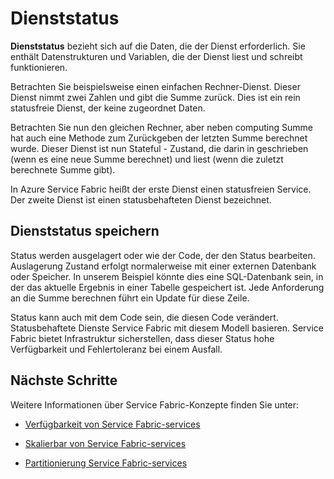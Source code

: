 <properties
   pageTitle="Definieren und Verwalten von Status | Microsoft Azure"
   description="Das definieren und verwalten Dienststatus in Service Fabric"
   services="service-fabric"
   documentationCenter=".net"
   authors="appi101"
   manager="timlt"
   editor=""/>

<tags
   ms.service="service-fabric"
   ms.devlang="dotnet"
   ms.topic="article"
   ms.tgt_pltfrm="NA"
   ms.workload="NA"
   ms.date="08/10/2016"
   ms.author="aprameyr"/>

# <a name="service-state"></a>Dienststatus
**Dienststatus** bezieht sich auf die Daten, die der Dienst erforderlich. Sie enthält Datenstrukturen und Variablen, die der Dienst liest und schreibt funktionieren.

Betrachten Sie beispielsweise einen einfachen Rechner-Dienst. Dieser Dienst nimmt zwei Zahlen und gibt die Summe zurück. Dies ist ein rein statusfreie Dienst, der keine zugeordnet Daten.

Betrachten Sie nun den gleichen Rechner, aber neben computing Summe hat auch eine Methode zum Zurückgeben der letzten Summe berechnet wurde. Dieser Dienst ist nun Stateful - Zustand, die darin in geschrieben (wenn es eine neue Summe berechnet) und liest (wenn die zuletzt berechnete Summe gibt).

In Azure Service Fabric heißt der erste Dienst einen statusfreien Service. Der zweite Dienst ist einen statusbehafteten Dienst bezeichnet.

## <a name="storing-service-state"></a>Dienststatus speichern
Status werden ausgelagert oder wie der Code, der den Status bearbeiten. Auslagerung Zustand erfolgt normalerweise mit einer externen Datenbank oder Speicher. In unserem Beispiel könnte dies eine SQL-Datenbank sein, in der das aktuelle Ergebnis in einer Tabelle gespeichert ist. Jede Anforderung an die Summe berechnen führt ein Update für diese Zeile.

Status kann auch mit dem Code sein, die diesen Code verändert. Statusbehaftete Dienste Service Fabric mit diesem Modell basieren. Service Fabric bietet Infrastruktur sicherstellen, dass dieser Status hohe Verfügbarkeit und Fehlertoleranz bei einem Ausfall.

## <a name="next-steps"></a>Nächste Schritte

Weitere Informationen über Service Fabric-Konzepte finden Sie unter:

- [Verfügbarkeit von Service Fabric-services](service-fabric-availability-services.md)

- [Skalierbar von Service Fabric-services](service-fabric-concepts-scalability.md)

- [Partitionierung Service Fabric-services](service-fabric-concepts-partitioning.md)
